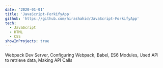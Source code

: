 ```yaml
---
date: '2020-01-01'
title: 'JavaScript-ForkifyApp'
github: 'https://github.com/hirashahid/JavaScript-ForkifyApp'
tech:
  - JavaScript
  - HTML
  - CSS
showInProjects: true
---
```


Webpack Dev Server, Configuring Webpack, Babel, ES6 Modules, Used API to retrieve data, Making API Calls
